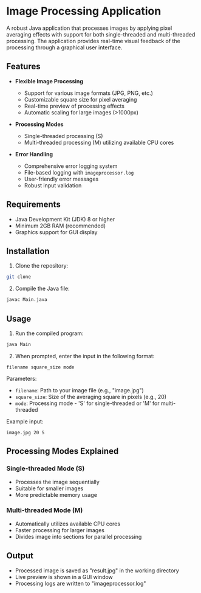 # Image Processing Application

A robust Java application that processes images by applying pixel averaging effects with support for both single-threaded and multi-threaded processing. The application provides real-time visual feedback of the processing through a graphical user interface.

## Features

- **Flexible Image Processing**
  - Support for various image formats (JPG, PNG, etc.)
  - Customizable square size for pixel averaging
  - Real-time preview of processing effects
  - Automatic scaling for large images (>1000px)

- **Processing Modes**
  - Single-threaded processing (S)
  - Multi-threaded processing (M) utilizing available CPU cores
  
- **Error Handling**
  - Comprehensive error logging system
  - File-based logging with `imageprocessor.log`
  - User-friendly error messages
  - Robust input validation

## Requirements

- Java Development Kit (JDK) 8 or higher
- Minimum 2GB RAM (recommended)
- Graphics support for GUI display

## Installation

1. Clone the repository:
```bash
git clone
```

2. Compile the Java file:
```bash
javac Main.java
```

## Usage

1. Run the compiled program:
```bash
java Main
```

2. When prompted, enter the input in the following format:
```
filename square_size mode
```

Parameters:
- `filename`: Path to your image file (e.g., "image.jpg")
- `square_size`: Size of the averaging square in pixels (e.g., 20)
- `mode`: Processing mode - 'S' for single-threaded or 'M' for multi-threaded

Example input:
```
image.jpg 20 S
```

## Processing Modes Explained

### Single-threaded Mode (S)
- Processes the image sequentially
- Suitable for smaller images
- More predictable memory usage

### Multi-threaded Mode (M)
- Automatically utilizes available CPU cores
- Faster processing for larger images
- Divides image into sections for parallel processing

## Output

- Processed image is saved as "result.jpg" in the working directory
- Live preview is shown in a GUI window
- Processing logs are written to "imageprocessor.log"
